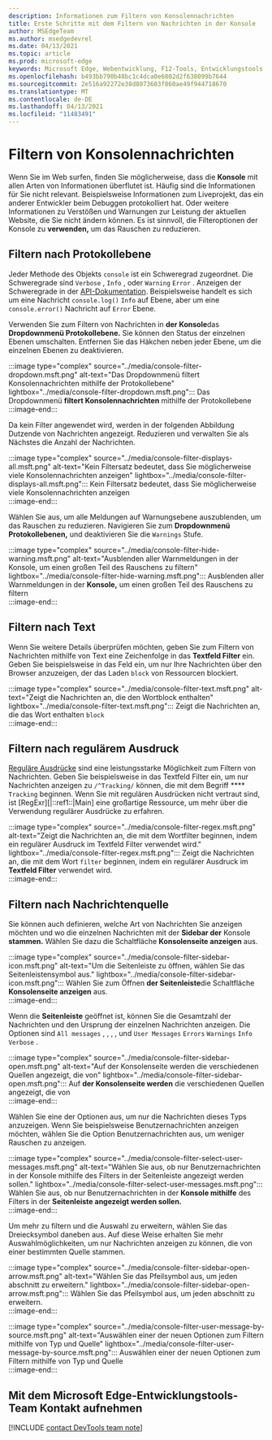 ```yaml
---
description: Informationen zum Filtern von Konsolennachrichten
title: Erste Schritte mit dem Filtern von Nachrichten in der Konsole
author: MSEdgeTeam
ms.author: msedgedevrel
ms.date: 04/13/2021
ms.topic: article
ms.prod: microsoft-edge
keywords: Microsoft Edge, Webentwicklung, F12-Tools, Entwicklungstools
ms.openlocfilehash: b493bb790b48bc1c4dca0e6802d2f638099b7644
ms.sourcegitcommit: 2e516a92272e38d8073603f860ae49f944718670
ms.translationtype: MT
ms.contentlocale: de-DE
ms.lasthandoff: 04/13/2021
ms.locfileid: "11483491"
---
```

# <a name="filter-console-messages"></a>Filtern von Konsolennachrichten  

Wenn Sie im Web surfen, finden Sie möglicherweise, dass die **Konsole** mit allen Arten von Informationen überflutet ist.  Häufig sind die Informationen für Sie nicht relevant.  Beispielsweise Informationen zum Liveprojekt, das ein anderer Entwickler beim Debuggen protokolliert hat.  Oder weitere Informationen zu Verstößen und Warnungen zur Leistung der aktuellen Website, die Sie nicht ändern können.  Es ist sinnvoll, die Filteroptionen der Konsole zu **verwenden,** um das Rauschen zu reduzieren.  

## <a name="filter-by-log-level"></a>Filtern nach Protokollebene  

Jeder Methode des Objekts `console` ist ein Schweregrad zugeordnet.  Die Schweregrade sind `Verbose` , `Info` , oder `Warning` `Error` .  Anzeigen der Schweregrade in der [API-Dokumentation][DevtoolsConsoleApi].  Beispielsweise handelt es sich um eine Nachricht `console.log()` `Info` auf Ebene, aber um eine `console.error()` Nachricht auf `Error` Ebene.  

Verwenden Sie zum Filtern von Nachrichten in **der Konsole**das **Dropdownmenü Protokollebene.**  Sie können den Status der einzelnen Ebenen umschalten.  Entfernen Sie das Häkchen neben jeder Ebene, um die einzelnen Ebenen zu deaktivieren.  

:::image type="complex" source="../media/console-filter-dropdown.msft.png" alt-text="Das Dropdownmenü filtert Konsolennachrichten mithilfe der Protokollebene" lightbox="../media/console-filter-dropdown.msft.png":::
    Das Dropdownmenü **filtert Konsolennachrichten** mithilfe der Protokollebene  
:::image-end:::  

Da kein Filter angewendet wird, werden in der folgenden Abbildung Dutzende von Nachrichten angezeigt.  Reduzieren und verwalten Sie als Nächstes die Anzahl der Nachrichten.  

:::image type="complex" source="../media/console-filter-displays-all.msft.png" alt-text="Kein Filtersatz bedeutet, dass Sie möglicherweise viele Konsolennachrichten anzeigen" lightbox="../media/console-filter-displays-all.msft.png":::
    Kein Filtersatz bedeutet, dass Sie möglicherweise viele Konsolennachrichten anzeigen  
:::image-end:::  

Wählen Sie aus, um alle Meldungen auf Warnungsebene auszublenden, um das Rauschen zu reduzieren.  Navigieren Sie zum **Dropdownmenü Protokollebenen,** und deaktivieren Sie die `Warnings` Stufe.  

:::image type="complex" source="../media/console-filter-hide-warning.msft.png" alt-text="Ausblenden aller Warnmeldungen in der Konsole, um einen großen Teil des Rauschens zu filtern" lightbox="../media/console-filter-hide-warning.msft.png":::
    Ausblenden aller Warnmeldungen in der **Konsole,** um einen großen Teil des Rauschens zu filtern  
:::image-end:::  

## <a name="filter-by-text"></a>Filtern nach Text  

Wenn Sie weitere Details überprüfen möchten, geben Sie zum Filtern von Nachrichten mithilfe von Text eine Zeichenfolge in das **Textfeld Filter** ein.  Geben Sie beispielsweise in das Feld ein, um nur Ihre Nachrichten über den Browser anzuzeigen, der das Laden `block` von Ressourcen blockiert.

:::image type="complex" source="../media/console-filter-text.msft.png" alt-text="Zeigt die Nachrichten an, die den Wortblock enthalten" lightbox="../media/console-filter-text.msft.png":::
    Zeigt die Nachrichten an, die das Wort enthalten `block`  
:::image-end:::  

## <a name="filter-by-regular-expression"></a>Filtern nach regulärem Ausdruck

[Reguläre Ausdrücke][MdnDocsWebJavascriptGuideRegularExpressions] sind eine leistungsstarke Möglichkeit zum Filtern von Nachrichten.  Geben Sie beispielsweise in das Textfeld Filter ein, um nur Nachrichten anzeigen zu `/^Tracking/` können, die mit dem Begriff **** `Tracking` beginnen.  Wenn Sie mit regulären Ausdrücken nicht vertraut sind, ist [RegExr][|::ref1::|Main] eine großartige Ressource, um mehr über die Verwendung regulärer Ausdrücke zu erfahren.

:::image type="complex" source="../media/console-filter-regex.msft.png" alt-text="Zeigt die Nachrichten an, die mit dem Wortfilter beginnen, indem ein regulärer Ausdruck im Textfeld Filter verwendet wird." lightbox="../media/console-filter-regex.msft.png":::
    Zeigt die Nachrichten an, die mit dem Wort `filter` beginnen, indem ein regulärer Ausdruck im **Textfeld Filter** verwendet wird.  
:::image-end:::  

## <a name="filter-by-message-source"></a>Filtern nach Nachrichtenquelle  

Sie können auch definieren, welche Art von Nachrichten Sie anzeigen möchten und wo die einzelnen Nachrichten mit der **Sidebar der** Konsole **stammen.**  Wählen Sie dazu die Schaltfläche **Konsolenseite anzeigen** aus.  

:::image type="complex" source="../media/console-filter-sidebar-icon.msft.png" alt-text="Um die Seitenleiste zu öffnen, wählen Sie das Seitenleistensymbol aus." lightbox="../media/console-filter-sidebar-icon.msft.png":::
    Wählen Sie zum Öffnen **der Seitenleiste**die Schaltfläche **Konsolenseite anzeigen** aus.  
:::image-end:::  

Wenn die **Seitenleiste** geöffnet ist, können Sie die Gesamtzahl der Nachrichten und den Ursprung der einzelnen Nachrichten anzeigen.  Die Optionen sind `All messages` , , , , und `User Messages` `Errors` `Warnings` `Info` `Verbose` .  

:::image type="complex" source="../media/console-filter-sidebar-open.msft.png" alt-text="Auf der Konsolenseite werden die verschiedenen Quellen angezeigt, die von" lightbox="../media/console-filter-sidebar-open.msft.png":::
    Auf **der Konsolenseite werden** die verschiedenen Quellen angezeigt, die von  
:::image-end:::  

Wählen Sie eine der Optionen aus, um nur die Nachrichten dieses Typs anzuzeigen.  Wenn Sie beispielsweise Benutzernachrichten anzeigen möchten, wählen Sie die Option Benutzernachrichten aus, um weniger Rauschen zu anzeigen.

:::image type="complex" source="../media/console-filter-select-user-messages.msft.png" alt-text="Wählen Sie aus, ob nur Benutzernachrichten in der Konsole mithilfe des Filters in der Seitenleiste angezeigt werden sollen." lightbox="../media/console-filter-select-user-messages.msft.png":::
    Wählen Sie aus, ob nur Benutzernachrichten in der **Konsole mithilfe** des Filters in der **Seitenleiste angezeigt werden sollen.**  
:::image-end:::  

Um mehr zu filtern und die Auswahl zu erweitern, wählen Sie das Dreiecksymbol daneben aus.  Auf diese Weise erhalten Sie mehr Auswahlmöglichkeiten, um nur Nachrichten anzeigen zu können, die von einer bestimmten Quelle stammen.  

:::image type="complex" source="../media/console-filter-sidebar-open-arrow.msft.png" alt-text="Wählen Sie das Pfeilsymbol aus, um jeden abschnitt zu erweitern." lightbox="../media/console-filter-sidebar-open-arrow.msft.png":::
    Wählen Sie das Pfeilsymbol aus, um jeden abschnitt zu erweitern.  
:::image-end:::  

:::image type="complex" source="../media/console-filter-user-message-by-source.msft.png" alt-text="Auswählen einer der neuen Optionen zum Filtern mithilfe von Typ und Quelle" lightbox="../media/console-filter-user-message-by-source.msft.png":::
    Auswählen einer der neuen Optionen zum Filtern mithilfe von Typ und Quelle  
:::image-end:::  

## <a name="getting-in-touch-with-the-microsoft-edge-devtools-team"></a>Mit dem Microsoft Edge-Entwicklungstools-Team Kontakt aufnehmen  

[!INCLUDE [contact DevTools team note](../includes/contact-devtools-team-note.md)]  

<!-- links -->  

[DevtoolsConsoleApi]: ./api.md "Konsolen-API-| Microsoft Docs"  

[MdnDocsWebJavascriptGuideRegularExpressions]: https://developer.mozilla.org/docs/Web/JavaScript/Guide/Regular_Expressions "Reguläre Ausdrücke | MDN"  

[RegExrMain]: https://regexr.com "RegExr"  
